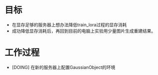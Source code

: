 # 目标
- 在显存足够的服务器上想办法降低train_lora过程的显存消耗
- 成功降低显存消耗后，再回到目前的电脑上实验用少量图片生成重建结果。

# 工作过程
- [DOING] 在新的服务器上配置GaussianObject的环境